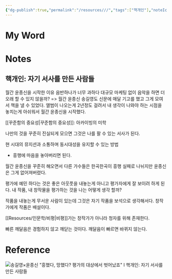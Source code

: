 ```yaml
---
{"dg-publish":true,"permalink":"/resources///","tags":["핵개인"],"noteIcon":"","created":"2023-12-19T08:58:07.439+09:00"}
---
```



# My Word

# Notes

## 핵개인: 자기 서사를 만든 사람들

월간 윤종신을 시작한 이유
음반하나가 너무 과하다
대규모 마케팅 없이 음악을 하면 더 오래 할 수 있지 않을까? => 월간 윤종신
송길영도 신문에 매달 기고를 했고 그게 모여서 책을 낼 수 있었다.
앨범이 나오는게 2년정도 걸려서 내 생각이 나와야 하는 시점을 놓치는게 아쉬워서 월간 윤종신을 시작했다.

[[꾸준함의 중요성\|꾸준함의 중요성]]: 아카이빙의 미학

나만의 것을 꾸준히 진실되게 모으면 그것은 나를 팔 수 있는 서사가 된다.

현 시대의 뮤지션과 소통하며 동시대성을 유지할 수 있는 방법

- 흥행에 마음을 놓아버리면 된다.

월간 윤종신을 꾸준히 해오면서 다른 가수들은 한곡한곡이 흥행 실패로 나뉘지만 윤종신은 그게 없어져버렸다.

평가에 예민 하다는 것은 좋은 아웃풋을 내놓는게 아니고 평가자에게 잘 보이려 하게 된다.
내 작품, 내 창작물을 평가하는 것을 나는 어떻게 생각 할까?

작품을 내놓는게 무서운 사람이 있는데 그것은 자기 작품을 보석으로 생각해서다.
	창작가에게 작품은 배설이다.

[[Resources/인문학/비평\|비평]]가는 창작가가 아니라 청자를 위해 존재한다.

빠른 깨달음은 경험하지 않고 깨닫는 것이다.
깨달음이 빠르면 바뀌지 않는다.

# Reference

![송길영×윤종신 "흥했다, 망했다? 평가의 대상에서 벗어났죠" I 핵개인: 자기 서사를 만든 사람들](https://youtu.be/2zAvsHWIkiI?si=Ncf8LNY4GpP2epDJ)
